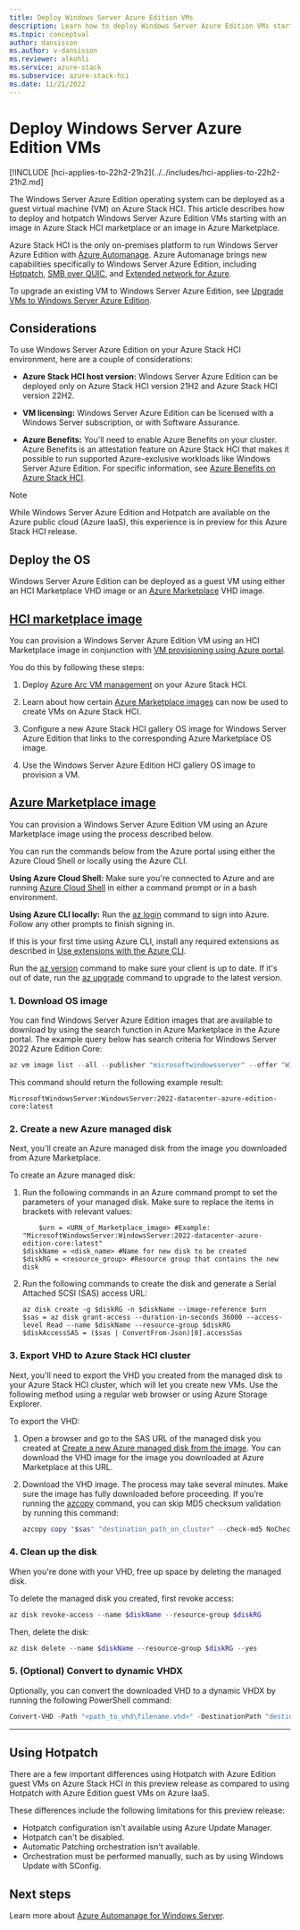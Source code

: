```yaml
---
title: Deploy Windows Server Azure Edition VMs
description: Learn how to deploy Windows Server Azure Edition VMs starting with an image in Azure Stack HCI Marketplace or Azure Marketplace.
ms.topic: conceptual
author: dansisson
ms.author: v-dansisson
ms.reviewer: alkohli
ms.service: azure-stack
ms.subservice: azure-stack-hci
ms.date: 11/21/2022
---
```


# Deploy Windows Server Azure Edition VMs

[!INCLUDE [hci-applies-to-22h2-21h2](../../includes/hci-applies-to-22h2-21h2.md]

The Windows Server Azure Edition operating system can be deployed as a guest virtual machine (VM) on Azure Stack HCI. This article describes how to deploy and hotpatch Windows Server Azure Edition VMs starting with an image in Azure Stack HCI marketplace or an image in Azure Marketplace.

Azure Stack HCI is the only on-premises platform to run Windows Server Azure Edition with [Azure Automanage](/azure/automanage/automanage-windows-server-services-overview). Azure Automanage brings new capabilities specifically to Windows Server Azure Edition, including [Hotpatch](/azure/automanage/automanage-hotpatch), [SMB over QUIC](/windows-server/storage/file-server/smb-over-quic), and [Extended network for Azure](/windows-server/manage/windows-admin-center/azure/azure-extended-network).

To upgrade an existing VM to Windows Server Azure Edition, see [Upgrade VMs to Windows Server Azure Edition](upgrade-vm-windows-server-azure-edition.md).

## Considerations

To use Windows Server Azure Edition on your Azure Stack HCI environment, here are a couple of considerations:

- **Azure Stack HCI host version:**  Windows Server Azure Edition can be deployed only on Azure Stack HCI version 21H2 and Azure Stack HCI version 22H2.

- **VM licensing:**  Windows Server Azure Edition can be licensed with a Windows Server subscription, or with Software Assurance.

- **Azure Benefits:** You'll need to enable Azure Benefits on your cluster. Azure Benefits is an attestation feature on Azure Stack HCI that makes it possible to run supported Azure-exclusive workloads like Windows Server Azure Edition. For specific information, see [Azure Benefits on Azure Stack HCI](azure-benefits.md).

>[!NOTE]
>While Windows Server Azure Edition and Hotpatch are available on the Azure public cloud (Azure IaaS), this experience is in preview for this Azure Stack HCI release.

## Deploy the OS

Windows Server Azure Edition can be deployed as a guest VM using either an HCI Marketplace VHD image or an [Azure Marketplace](/marketplace/azure-marketplace-overview) VHD image.

## [HCI marketplace image](#tab/hci)

You can provision a Windows Server Azure Edition VM using an HCI Marketplace image in conjunction with [VM provisioning using Azure portal](azure-arc-vm-management-overview.md).

You do this by following these steps:

1. Deploy [Azure Arc VM management](azure-arc-vm-management-overview.md#azure-arc-vm-management-deployment-workflow) on your Azure Stack HCI.

1. Learn about how certain [Azure Marketplace images](virtual-machine-image-azure-marketplace.md) can now be used to create VMs on Azure Stack HCI.

1. Configure a new Azure Stack HCI gallery OS image for Windows Server Azure Edition that links to the corresponding Azure Marketplace OS image.

1. Use the Windows Server Azure Edition HCI gallery OS image to provision a VM.

## [Azure Marketplace image](#tab/azure)

You can provision a Windows Server Azure Edition VM using an Azure Marketplace image using the process described below.

You can run the commands below from the Azure portal using either the Azure Cloud Shell or locally using the Azure CLI.

**Using Azure Cloud Shell:** Make sure you're connected to Azure and are running [Azure Cloud Shell](/azure/cloud-shell/overview) in either a command prompt or in a bash environment.

**Using Azure CLI locally:** Run the [az login](/cli/azure/reference-index?#az-login) command to sign into Azure. Follow any other prompts to finish signing in.

If this is your first time using Azure CLI, install any required extensions as described in [Use extensions with the Azure CLI](/cli/azure/azure-cli-extensions-overview).

Run the [az version](/cli/azure/reference-index?#az-version) command to make sure your client is up to date. If it's out of date, run the [az upgrade](/cli/azure/reference-index?#az-upgrade) command to upgrade to the latest version.

### 1. Download OS image

You can find Windows Server Azure Edition images that are available to download by using the search function in Azure Marketplace in the Azure portal. The example query below has search criteria for Windows Server 2022 Azure Edition Core:

```powershell
az vm image list --all --publisher "microsoftwindowsserver" --offer "WindowsServer" --sku "2022-datacenter-azure-edition-core"
```

This command should return the following example result:

```output
MicrosoftWindowsServer:WindowsServer:2022-datacenter-azure-edition-core:latest
```

### 2. Create a new Azure managed disk

Next, you'll create an Azure managed disk from the image you downloaded from Azure Marketplace.

To create an Azure managed disk:

1. Run the following commands in an Azure command prompt to set the parameters of your managed disk. Make sure to replace the items in brackets with relevant values:

    ```azurecli
        $urn = <URN_of_Marketplace_image> #Example: "MicrosoftWindowsServer:WindowsServer:2022-datacenter-azure-edition-core:latest"
    $diskName = <disk_name> #Name for new disk to be created
    $diskRG = <resource_group> #Resource group that contains the new disk
    ```

1. Run the following commands to create the disk and generate a Serial Attached SCSI (SAS) access URL:

    ```azurecli
    az disk create -g $diskRG -n $diskName --image-reference $urn
    $sas = az disk grant-access --duration-in-seconds 36000 --access-level Read --name $diskName --resource-group $diskRG
    $diskAccessSAS = ($sas | ConvertFrom-Json)[0].accessSas
    ```

### 3. Export VHD to Azure Stack HCI cluster

Next, you'll need to export the VHD you created from the managed disk to your Azure Stack HCI cluster, which will let you create new VMs. Use the following method using a regular web browser or using Azure Storage Explorer.

To export the VHD:

1. Open a browser and go to the SAS URL of the managed disk you created at [Create a new Azure managed disk from the image](/azure/virtual-desktop/azure-stack-hci#create-a-new-azure-managed-disk-from-the-image). You can download the VHD image for the image you downloaded at Azure Marketplace at this URL.

1. Download the VHD image. The process may take several minutes. Make sure the image has fully downloaded before proceeding. If you’re running the [azcopy](/azure/storage/common/storage-ref-azcopy) command, you can skip MD5 checksum validation by running this command:

    ```powershell
    azcopy copy "$sas" "destination_path_on_cluster" --check-md5 NoCheck
    ```

### 4. Clean up the disk

When you're done with your VHD, free up space by deleting the managed disk.

To delete the managed disk you created, first revoke access:

```powershell
az disk revoke-access --name $diskName --resource-group $diskRG 
```

Then, delete the disk:

```powershell
az disk delete --name $diskName --resource-group $diskRG --yes
```

### 5. (Optional) Convert to dynamic VHDX

Optionally, you can convert the downloaded VHD to a dynamic VHDX by running the following PowerShell command:

```powershell
Convert-VHD -Path "<path_to_vhd\filename.vhd>" -DestinationPath "destination_path_on_cluster\filename.vhdx" -VHDType Dynamic
```

---

## Using Hotpatch

There are a few important differences using Hotpatch with Azure Edition guest VMs on Azure Stack HCI in this preview release as compared to using Hotpatch with Azure Edition guest VMs on Azure IaaS.

These differences include the following limitations for this preview release:

- Hotpatch configuration isn't available using Azure Update Manager.
- Hotpatch can't be disabled.
- Automatic Patching orchestration isn't available.
- Orchestration must be performed manually, such as by using Windows Update with SConfig.

## Next steps

Learn more about [Azure Automanage for Windows Server](/azure/automanage/automanage-windows-server-services-overview).
